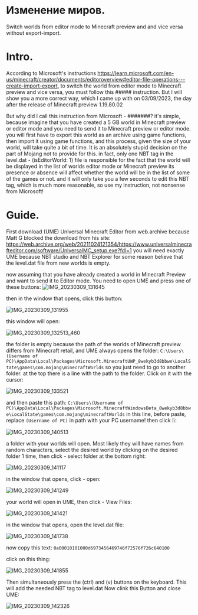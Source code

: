 
# Изменение миров.
Switch worlds from editor mode to Minecraft preview and and vice versa without export-import.

# Intro.
According to Microsoft's instructions  https://learn.microsoft.com/en-us/minecraft/creator/documents/editoroverview#editor-file-operations---create-import-export, to switch the world from editor mode to Minecraft preview and vice versa, you must follow this ##### instruction. But I will show you a more correct way, which I came up with on 03/09/2023, the day after the release of Minecraft preview 1.19.80.02

But why did I call this instruction from Microsoft - #######? it's simple, because imagine that you have created a 5 GB world in Minecraft preview or editor mode and you need to send it to Minecraft preview or editor mode. you will first have to export this world as an archive using game functions, then import it using game functions, and this process, given the size of your world, will take quite a bit of time. It is an absolutely stupid decision on the part of Mojang not to provide for this. in fact, only one NBT tag in the level.dat - (isEditorWorld: 1) file is responsible for the fact that the world will be displayed in the list of worlds editor mode or Minecraft preview its presence or absence will affect whether the world will be in the list of some of the games or not.
and it will only take you a few seconds to edit this NBT tag, which is much more reasonable, so use my instruction, not nonsense from Microsoft!

# Guide.

First download (UME) Universal Minecraft Editor from web.archive because Matt G blocked the download from his site: https://web.archive.org/web/20211024121354/https://www.universalminecrafteditor.com/software/UniversalMC_setup.exe?fdl=1
you will need exactly UME because NBT studio and NBT Explorer for some reason believe that the level.dat file from new worlds is empty.

now assuming that you have already created a world in Minecraft Preview and want to send it to Editor mode. You need to open UME and press one of these buttons: ![IMG_20230309_131645](https://user-images.githubusercontent.com/81485476/223963037-8b9ca96b-cb25-4db2-b25b-f1bc97367029.jpg)

then in the window that opens, click this button:

![IMG_20230309_131955](https://user-images.githubusercontent.com/81485476/223962249-19d15a12-77a1-49cf-8182-ec321ebbd9d4.jpg)

this window will open:

![IMG_20230309_132513_460](https://user-images.githubusercontent.com/81485476/223963524-d801ec53-57b2-4d5e-b109-692f38f03e59.jpg)

the folder is empty because the path of the worlds of Minecraft preview differs from Minecraft retail, and UME always opens the folder: ```C:\Users\(Username of PC)\AppData\Local\Packages\Microsoft.MinecraftUWP_8wekyb3d8bbwe\LocalState\games\com.mojang\minecraftWorlds```
so you just need to go to another folder. at the top there is a line with the path to the folder. Click on it with the cursor:

![IMG_20230309_133521](https://user-images.githubusercontent.com/81485476/223966056-9504b81e-e36e-4fe0-97ce-fe31aa6d2bd6.jpg)

and then paste this path: ```C:\Users\(Username of PC)\AppData\Local\Packages\Microsoft.MinecraftWindowsBeta_8wekyb3d8bbwe\LocalState\games\com.mojang\minecraftWorlds``` in this line, before paste, replace ```(Username of PC)``` in path with your PC username! then click ⍈:

![IMG_20230309_140513](https://user-images.githubusercontent.com/81485476/223973240-571984e2-fb39-43cb-b930-b026b9831b38.jpg)

a folder with your worlds will open. Most likely they will have names from random characters, select the desired world by clicking on the desired folder 1 time, then click - select folder at the bottom right:

![IMG_20230309_141117](https://user-images.githubusercontent.com/81485476/223974773-0bab0f58-3649-4b5f-9977-9bfbee33a426.jpg)

in the window that opens, click - open:

![IMG_20230309_141249](https://user-images.githubusercontent.com/81485476/223975154-ae8a64c1-7eb6-4ed6-b508-4dcfbff23dd2.jpg)


your world will open in UME, then click - View Files:

![IMG_20230309_141421](https://user-images.githubusercontent.com/81485476/223975742-85651eee-8518-49ed-9c89-e1ca4bfd1207.jpg)

in the window that opens, open the level.dat file:

![IMG_20230309_141738](https://user-images.githubusercontent.com/81485476/223976355-291b9ee6-b864-48de-aede-381c674638d4.jpg)

now copy this text: ```0a00010101000d6973456469746f72576f726c640100```

click on this thing:

![IMG_20230309_141855](https://user-images.githubusercontent.com/81485476/223976672-9c16f796-6e8b-4aa3-a5ff-2c9c9c1b5809.jpg)

Then simultaneously press the (ctrl) and (v) buttons on the keyboard. This will add the needed NBT tag to level.dat
Now clink this Button and close UME:

![IMG_20230309_142326](https://user-images.githubusercontent.com/81485476/223977825-4b9a43be-6100-43fd-b3f7-11d295c64ba3.jpg)

